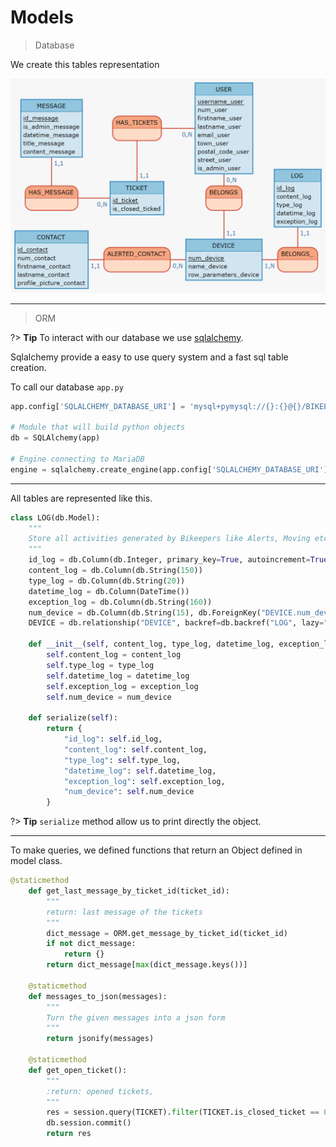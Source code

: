 
# Models


> Database

We create this tables representation

![alt text](../../images/MCD.png "Bikeeper networks")

---

> ORM

?> **Tip** To interact with our database we use [sqlalchemy](https://www.sqlalchemy.org/). 

Sqlalchemy provide a easy to use query system and a fast sql table creation. 

To call our database `app.py`
```python
app.config['SQLALCHEMY_DATABASE_URI'] = 'mysql+pymysql://{}:{}@{}/BIKEEPER'.format(os.environ.get('SERVER_USER'),os.environ.get('SERVER_PASSWORD'), os.environ.get('SERVER_IP'))

# Module that will build python objects
db = SQLAlchemy(app)

# Engine connecting to MariaDB
engine = sqlalchemy.create_engine(app.config['SQLALCHEMY_DATABASE_URI'], echo=False)  # , isolation_level="READ  

```

--- 

All tables are represented like this. 

```python 
class LOG(db.Model):
    """
    Store all activities generated by Bikeepers like Alerts, Moving etc...
    """
    id_log = db.Column(db.Integer, primary_key=True, autoincrement=True)
    content_log = db.Column(db.String(150))
    type_log = db.Column(db.String(20))
    datetime_log = db.Column(DateTime())
    exception_log = db.Column(db.String(160))
    num_device = db.Column(db.String(15), db.ForeignKey("DEVICE.num_device"))
    DEVICE = db.relationship("DEVICE", backref=db.backref("LOG", lazy="dynamic"))

    def __init__(self, content_log, type_log, datetime_log, exception_log, num_device):
        self.content_log = content_log
        self.type_log = type_log
        self.datetime_log = datetime_log
        self.exception_log = exception_log
        self.num_device = num_device

    def serialize(self):
        return {
            "id_log": self.id_log,
            "content_log": self.content_log,
            "type_log": self.type_log,
            "datetime_log": self.datetime_log,
            "exception_log": self.exception_log,
            "num_device": self.num_device
        }

```

?> **Tip** `serialize` method allow us to print directly the object. 


--- 

To make queries, we defined functions that return an Object defined in model class.

```python 
@staticmethod
    def get_last_message_by_ticket_id(ticket_id):
        """
        return: last message of the tickets
        """
        dict_message = ORM.get_message_by_ticket_id(ticket_id)
        if not dict_message:
            return {}
        return dict_message[max(dict_message.keys())]

    @staticmethod
    def messages_to_json(messages):
        """
        Turn the given messages into a json form
        """
        return jsonify(messages)

    @staticmethod
    def get_open_ticket():
        """
        :return: opened tickets,
        """
        res = session.query(TICKET).filter(TICKET.is_closed_ticket == 0).all()
        db.session.commit()
        return res
```
